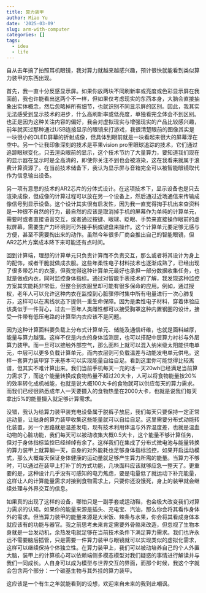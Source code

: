 ```yaml
---
title: 算力装甲
author: Miao Yu
date: '2025-03-09'
slug: arm-with-computer
categories: []
tags:
  - idea
  - life
---
```


自从去年搞了拍照耳机眼镜，我对算力就越来越感兴趣，预计很快就能看到类似算力装甲的东西出现。

首先，我一直十分反感显示屏。如果你放两块不同刷新率或亮度或色彩显示屏在我面前，我也许能看出这两个不一样，但如果仅考虑现实的东西本身，大脑会直接抽象出实体概念，然后忽略掉所有细节，也就识别不同显示屏的区别。因此，我其实无法感受到显示技术的进步，什么高刷新率或低亮度，单独看完全体会不到区别。也正是因为这种关注内容的偏好，我会对虚拟现实与增强现实的产品比较感兴趣，前年就买过那种通过USB连接显示的眼镜来打游戏，我很清楚眼前的图像其实是一块很小的OLED屏幕的折射成像，但具体到眼前就是一块看起来很大的屏幕浮在空中。另一个让我印象深刻的技术是苹果vision pro里眼球追踪的技术，它们通过追踪眼球变化，只去渲染眼前的显示，这个技术节约了大量算力，要知道我们现在的显示器在显示时是全高清的，即使你关注不到也会被渲染，这在我看来就属于浪费计算资源了。在当前技术储备下，我认为显示屏与音箱完全可以被智能眼镜取代作为信息输出设备。

另一项有意思的技术的AR2芯片的分体式设计。在这项技术下，显示设备也是只去渲染成像，但成像的计算过程可以放在另一个设备上，然后通过近场通信来传输成像信号到显示设备。这个设计其实很有启发性，因为我一直觉得掏手机出来查资料是一种很不自然的行为，最自然的应该是取消掉手机的屏幕作为单纯的计算单元，需要时或者直接语音交互，或者通过按键、眼球、眨眼、手势来直接操作眼前的虚拟屏幕，需要生产力环境则可外接手柄或键盘来操作。这个计算单元要足够无感与方便，甚至不需要掏出来的动作。虽然今年很多厂商会推出自己的智能眼镜，但AR2芯片方案成本降下来可能还有点时间。

回到计算端，理想的计算单元只负责计算而不负责交互，那么或者将其设计为身上的配饰，或者干脆就做成衣服。这些年柔性电子材料技术也逐渐成熟了，已经出现了很多带芯片的衣服，但我觉得这种计算单元最好也承担一部分数据收集任务，也就是做成内衣，同时监控身体指标。通过对智能手表技术的了解，我发现这种监控方案其实能耗非常低，但整合到衣服里却可能有很多保命的应用。例如，通过授权，老年人可以允许这种内衣在监控到心脏骤停时集中所有电量进行一次心肺复苏，这样可以在离线状态下提供一重生命保障。因为是柔性电子材料，穿着体验应该类似于一件背心，过去一百年人类雌性都可以接受胸罩这种内置钢圈的设计，接受一件带有低压电路的计算型内衣应该不是问题。

因为这种计算面料要负载上分布式计算单元、储能及通信纤维，也就是面料越厚，能量与算力越强。这样不仅是内衣的身体监测层，也可以搭配中层算力衬衫与外层算力装甲。而一旦可以接触外部空气，那么面料上就可以混入纳米级太阳能供电单元，中层可以更多负载计算单元，而内衣层则可负载温差与动能发电单元供电。这样一套算力装甲穿下来基本可以实现能量自给自足。看到这里你可能觉得比较离谱，但其实不难计算出来。我们当前手机每天一充的话一天20wh已经满足当前算力需求了，而这个能量转换成食物热量不超过20大卡，人可以将食物能量按20%的效率转化成机械能，也就是说大概100大卡的食物就可以供应每天的算力需求。而我们已经很熟悉成年人一天要摄入的食物热量在2000大卡，也就是说我们每天拿出5%的能量摄入就足够计算需求。

没错，我认为给算力装甲装充电设备属于脱裤子放屁，我们每天只要保持一定正常运动量，让贴身的算力装甲收集这些能量就可以自给自足。这里需要分布式动能转化装置，另一个思路就是温差发电，现有技术利用体温与外界温度差，也就是温血动物的心脏功能，我们每天可以被动收集大概0.5大卡，这个能量不够计算任务，但对于身体指标监控已经绰绰有余了。这样我们在集成了分布式微电池与能量转换的算力装甲上就算躺一天，自身的对外能耗也足够身体指标监控，如果开启运动模式，那么大概每天保证身体健康的运动量就足够产生算力所需的能量。当算力不够时，可以通过在装甲上打补丁的方式功能，几块面料应该就够应急一整天了。更重要的是，这种设计几乎没有可感知的电力焦虑，要是电量低了就运动下补充能量，这样让人的计算能量需求对接到食物需求上，只要你还没饿死，身上的装甲就会继续处理与外界交互的信息。

如果真的出现了这样的设备，哪怕只是一副手套或运动鞋，也会极大改变我们对算力需求的认知。如果你的能量来源是插头、充电宝、汽油，那么你会将其看作身体外的需求。但当算力装甲的能量来源是大米饭、辣条与水果，你会将其看成身体本就应该有的功能与器官。我之前思考未来肯定需要外骨骼来改造，但忽视了生物本身就是一台发动机，余热发电就足够在当前技术条件下满足算力需求。我们也许永远不需要脑后插管，只是需要一件算力装甲与眼镜就可以实现类似的虚拟化需求，这样可以继续保持个体独立性。在算力装甲上，我们可以被动培养自己的个人外置大脑，装甲上的计算核心可以依赖端侧多模态模型对我们疑惑的事情进行解读并与我们一同成长。人自身可以成为模型与世界交互的界面，而那个时候，我这个字就会包含两个部分：一个碳基生物与其外挂的算力装甲。

这应该是一个有生之年就能看到的设想，欢迎来自未来的我到此嘲讽。
